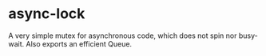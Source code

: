 # async-lock
A very simple mutex for asynchronous code, which does not spin nor busy-wait. Also exports an efficient Queue.
